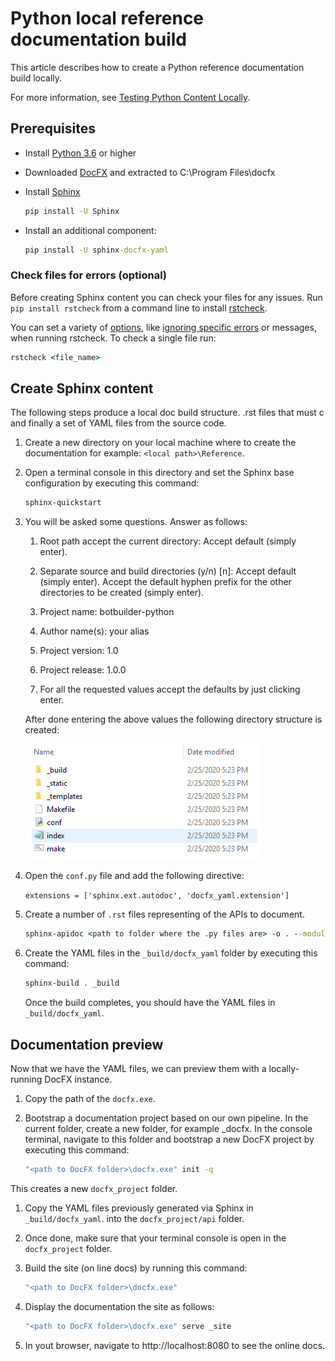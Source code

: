 # Python local reference documentation build

This article describes how to create a Python reference documentation build locally.

For more information, see [Testing Python Content Locally](https://review.docs.microsoft.com/en-us/help/onboard/admin/reference/python/testing-locally?branch=master).

## Prerequisites

- Install [Python 3.6](https://www.python.org/downloads/) or higher
- Downloaded [DocFX](https://dotnet.github.io/docfx/) and extracted to C:\Program Files\docfx
- Install [Sphinx](http://www.sphinx-doc.org/en/master/)

    ```cmd
    pip install -U Sphinx
    ```

- Install an additional component:

    ```cmd
    pip install -U sphinx-docfx-yaml
    ```
### Check files for errors (optional)

Before creating Sphinx content you can check your files for any issues. Run `pip install rstcheck` from a command line to install [rstcheck](https://pypi.org/project/rstcheck/).

You can set a variety of [options](https://github.com/myint/rstcheck#options), like [ignoring specific errors](https://github.com/myint/rstcheck#ignore-specific-errors) or messages, when running rstcheck. To check a single file run:

```cmd
rstcheck <file_name>
```

## Create Sphinx content

The following steps produce a local doc build structure. .rst files that must c and finally a set of YAML files from the source code.

1. Create a new directory on your local machine where to create the documentation for example: `<local path>\Reference`.
1. Open a terminal console in this directory and set the Sphinx base configuration by executing this command:

    ```cmd
    sphinx-quickstart
    ```

1. You will be asked some questions. Answer as follows:

    1. Root path accept the current directory: Accept default (simply enter).
    1. Separate source and build directories (y/n) [n]: Accept default (simply enter).
    Accept the default hyphen prefix for the other directories to be created (simply enter).

	1. Project name: botbuilder-python
	1. Author name(s): your alias
	1. Project version: 1.0
	1. Project release: 1.0.0
	1. For all the requested values accept the defaults by just clicking enter.

    After done entering the above values the following directory structure is created:

    ![sphinx dir structure](../media/sphinx-dir-structure.PNG)

1. Open the `conf.py` file and add the following directive:

    `extensions = ['sphinx.ext.autodoc', 'docfx_yaml.extension']`

1. Create a number of  `.rst` files representing of the APIs to document.

    ```cmd
    sphinx-apidoc <path to folder where the .py files are> -o . --module-first --no-headings --no-toc --implicit-namespaces
    ```

1. Create the YAML files in the `_build/docfx_yaml` folder by executing this command:

    ```cmd
    sphinx-build . _build
	```

    Once the build completes, you should have the YAML files in `_build/docfx_yaml`.


## Documentation preview

Now that we have the YAML files, we can preview them with a locally-running DocFX instance.

1. Copy the path of the `docfx.exe`.
1. Bootstrap a documentation project based on our own pipeline. In the current folder, create a new folder, for example _docfx. In the console terminal, navigate to this folder and bootstrap a new DocFX project by executing this command:

    ```cmd
    "<path to DocFX folder>\docfx.exe" init -q
    ```
This creates a new `docfx_project` folder.

1. Copy the YAML files previously generated via Sphinx in `_build/docfx_yaml`. into the `docfx_project/api` folder.
1. Once done, make sure that your terminal console is open in the `docfx_project` folder.
1. Build the site (on line docs) by running this command:

    ```cmd
    "<path to DocFX folder>\docfx.exe"
    ```

1. Display the documentation the site as follows:

    ```cmd
    "<path to DocFX folder>\docfx.exe" serve _site
    ```

1. In yout browser, navigate to http://localhost:8080 to see the online docs.
